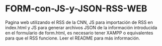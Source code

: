 # FORM-con-JS-y-JSON-RSS-WEB
Pagina web utilizando el RSS de la CNN, JS para importación de RSS en index.html y JS para generar archivos JSON de la información introducida en el formulario de form.html, es necesario tener XAMPP o equivalentes para que el RSS funcione. Leer el README para más información.
